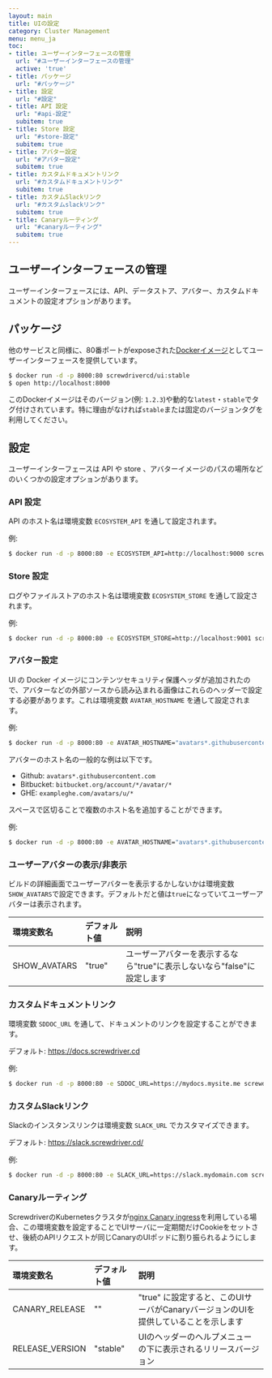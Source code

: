 ```yaml
---
layout: main
title: UIの設定
category: Cluster Management
menu: menu_ja
toc:
- title: ユーザーインターフェースの管理
  url: "#ユーザーインターフェースの管理"
  active: 'true'
- title: パッケージ
  url: "#パッケージ"
- title: 設定
  url: "#設定"
- title: API 設定
  url: "#api-設定"
  subitem: true
- title: Store 設定
  url: "#store-設定"
  subitem: true
- title: アバター設定
  url: "#アバター設定"
  subitem: true
- title: カスタムドキュメントリンク
  url: "#カスタムドキュメントリンク"
  subitem: true
- title: カスタムSlackリンク
  url: "#カスタムslackリンク"
  subitem: true
- title: Canaryルーティング
  url: "#canaryルーティング"
  subitem: true
---
```


## ユーザーインターフェースの管理

ユーザーインターフェースには、API、データストア、アバター、カスタムドキュメントの設定オプションがあります。

## パッケージ

他のサービスと同様に、80番ポートがexposeされた[Dockerイメージ](https://hub.docker.com/r/screwdrivercd/ui/)としてユーザーインターフェースを提供しています。

```bash
$ docker run -d -p 8000:80 screwdrivercd/ui:stable
$ open http://localhost:8000
```

このDockerイメージはそのバージョン(例: `1.2.3`)や動的な`latest`・`stable`でタグ付けされています。特に理由がなければ`stable`または固定のバージョンタグを利用してください。

## 設定

ユーザーインターフェースは API や store 、アバターイメージのパスの場所などのいくつかの設定オプションがあります。

### API 設定
API のホスト名は環境変数 `ECOSYSTEM_API` を通して設定されます。

例:
```bash
$ docker run -d -p 8000:80 -e ECOSYSTEM_API=http://localhost:9000 screwdrivercd/ui:stable
```

### Store 設定
ログやファイルストアのホスト名は環境変数 `ECOSYSTEM_STORE` を通して設定されます。

例:
```bash
$ docker run -d -p 8000:80 -e ECOSYSTEM_STORE=http://localhost:9001 screwdrivercd/ui:stable
```

### アバター設定
UI の Docker イメージにコンテンツセキュリティ保護ヘッダが追加されたので、アバターなどの外部ソースから読み込まれる画像はこれらのヘッダーで設定する必要があります。これは環境変数 `AVATAR_HOSTNAME` を通して設定されます。

例:
```bash
$ docker run -d -p 8000:80 -e AVATAR_HOSTNAME="avatars*.githubusercontent.com" screwdrivercd/ui:stable
```

アバターのホスト名の一般的な例は以下です。
* Github: `avatars*.githubusercontent.com`
* Bitbucket: `bitbucket.org/account/*/avatar/*`
* GHE: `exampleghe.com/avatars/u/*`

スペースで区切ることで複数のホスト名を追加することができます。

例:
```bash
$ docker run -d -p 8000:80 -e AVATAR_HOSTNAME="avatars*.githubusercontent.com bitbucket.org/account/*/avatar/*" screwdrivercd/ui:stable
```

### ユーザーアバターの表示/非表示
ビルドの詳細画面でユーザーアバターを表示するかしないかは環境変数`SHOW_AVATARS`で設定できます。デフォルトだと値は`true`になっていてユーザーアバターは表示されます。

| 環境変数名     | デフォルト値 | 説明          |
|:---------------------|:--------------|:---------------------|
| SHOW_AVATARS | "true" | ユーザーアバターを表示するなら"true"に表示しないなら"false"に設定します |

### カスタムドキュメントリンク
環境変数 `SDDOC_URL` を通して、ドキュメントのリンクを設定することができます。

デフォルト: <https://docs.screwdriver.cd>

例:
```bash
$ docker run -d -p 8000:80 -e SDDOC_URL=https://mydocs.mysite.me screwdrivercd/ui:stable
```

### カスタムSlackリンク
Slackのインスタンスリンクは環境変数 `SLACK_URL` でカスタマイズできます。

デフォルト: https://slack.screwdriver.cd/

例:
```bash
$ docker run -d -p 8000:80 -e SLACK_URL=https://slack.mydomain.com screwdrivercd/ui:stable
```

### Canaryルーティング

ScrewdriverのKubernetesクラスタが[nginx Canary ingress](https://kubernetes.github.io/ingress-nginx/user-guide/nginx-configuration/annotations/#canary)を利用している場合、この環境変数を設定することでUIサーバに一定期間だけCookieをセットさせ、後続のAPIリクエストが同じCanaryのUIポッドに割り振られるようにします。

| 環境変数名     | デフォルト値 | 説明          |
|:---------------------|:--------------|:---------------------|
| CANARY_RELEASE | "" | "true" に設定すると、このUIサーバがCanaryバージョンのUIを提供していることを示します |
| RELEASE_VERSION | "stable" | UIのヘッダーのヘルプメニューの下に表示されるリリースバージョン |
